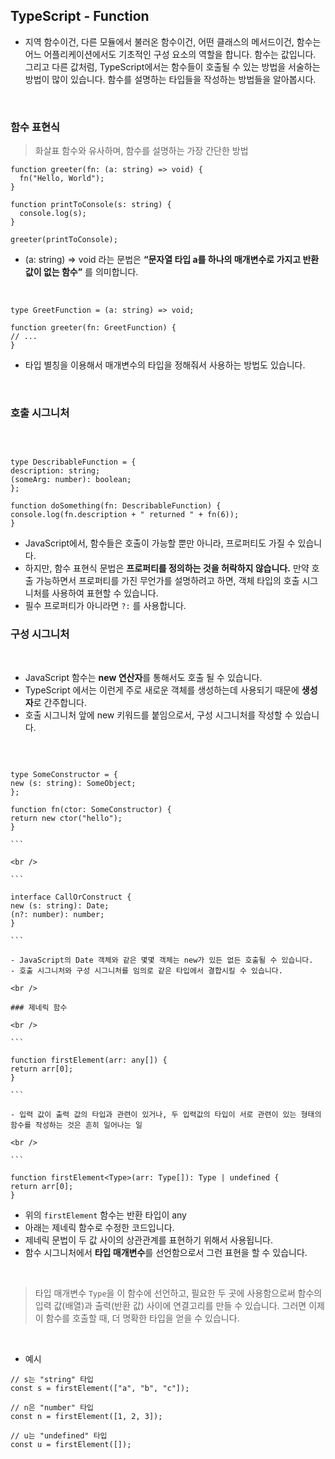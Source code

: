 ## TypeScript - Function

- 지역 함수이건, 다른 모듈에서 불러온 함수이건, 어떤 클래스의 메서드이건, 함수는 어느 어플리케이션에서도 기초적인 구성 요소의 역할을 합니다. 함수는 값입니다. 그리고 다른 값처럼, TypeScript에서는 함수들이 호출될 수 있는 방법을 서술하는 방법이 많이 있습니다. 함수를 설명하는 타입들을 작성하는 방법들을 알아봅시다.

<br />

### 함수 표현식

> 화살표 함수와 유사하며, 함수를 설명하는 가장 간단한 방법
> <br />

```
function greeter(fn: (a: string) => void) {
  fn("Hello, World");
}

function printToConsole(s: string) {
  console.log(s);
}

greeter(printToConsole);
```

- (a: string) => void 라는 문법은 **“문자열 타입 a를 하나의 매개변수로 가지고 반환값이 없는 함수”** 를 의미합니다.

<br />
 
```
type GreetFunction = (a: string) => void;

function greeter(fn: GreetFunction) {
// ...
}

```

- 타입 별칭을 이용해서 매개변수의 타입을 정해줘서 사용하는 방법도 있습니다.

<br />



### 호출 시그니처

<br />

```

type DescribableFunction = {
description: string;
(someArg: number): boolean;
};

function doSomething(fn: DescribableFunction) {
console.log(fn.description + " returned " + fn(6));
}

````

- JavaScript에서, 함수들은 호출이 가능할 뿐만 아니라, 프로퍼티도 가질 수 있습니다.
- 하지만, 함수 표현식 문법은 **프로퍼티를 정의하는 것을 허락하지 않습니다.** 만약 호출 가능하면서 프로퍼티를 가진 무언가를 설명하려고 하면, 객체 타입의 호출 시그니처를 사용하여 표현할 수 있습니다.
- 필수 프로퍼티가 아니라면 ```?:``` 를 사용합니다.

### 구성 시그니처

<br />

- JavaScript 함수는 **new 연산자**를 통해서도 호출 될 수 있습니다.
- TypeScript 에서는 이런게 주로 새로운 객체를 생성하는데 사용되기 때문에 **생성자**로 간주합니다.
- 호출 시그니처 앞에 new 키워드를 붙임으로서, 구성 시그니처를 작성할 수 있습니다.

<br />

````

type SomeConstructor = {
new (s: string): SomeObject;
};

function fn(ctor: SomeConstructor) {
return new ctor("hello");
}

```

<br />

```

interface CallOrConstruct {
new (s: string): Date;
(n?: number): number;
}

```

- JavaScript의 Date 객체와 같은 몇몇 객체는 new가 있든 없든 호출될 수 있습니다.
- 호출 시그니처와 구성 시그니처를 임의로 같은 타입에서 결합시킬 수 있습니다.

<br />

### 제네릭 함수

<br />

```

function firstElement(arr: any[]) {
return arr[0];
}

```

- 입력 값이 출력 값의 타입과 관련이 있거나, 두 입력값의 타입이 서로 관련이 있는 형태의 함수를 작성하는 것은 흔히 일어나는 일

<br />

```

function firstElement<Type>(arr: Type[]): Type | undefined {
return arr[0];
}

````

- 위의 ```firstElement``` 함수는 반환 타입이 any
- 아래는 제네릭 함수로 수정한 코드입니다.
- 제네릭 문법이 두 값 사이의 상관관계를 표현하기 위해서 사용됩니다.
- 함수 시그니처에서 **타입 매개변수**를 선언함으로서 그런 표현을 할 수 있습니다.

<br />

> 타입 매개변수 ```Type```을 이 함수에 선언하고, 필요한 두 곳에 사용함으로써 함수의 입력 값(배열)과 출력(반환 값) 사이에 연결고리를 만들 수 있습니다. 그러면 이제 이 함수를 호출할 때, 더 명확한 타입을 얻을 수 있습니다.

<br />

- 예시

```
// s는 "string" 타입
const s = firstElement(["a", "b", "c"]);

// n은 "number" 타입
const n = firstElement([1, 2, 3]);

// u는 "undefined" 타입
const u = firstElement([]);
```

````
